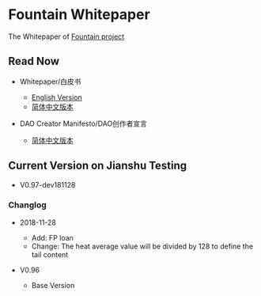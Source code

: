 # Fountain Whitepaper

The Whitepaper of [Fountain project](https://fountainhub.com)

## Read Now
- Whitepaper/白皮书
    - [English Version](./WP-Doc/en/Fountain-Whitepaper-en.md)
    - [简体中文版本](./WP-Doc/zh-cn/Fountian-Whitepaper-cn.md)

- DAO Creator Manifesto/DAO创作者宣言
    - [简体中文版本](./WP-Doc/zh-cn/DAO-Creator-Manifesto-cn.md)

## Current Version on Jianshu Testing
- V0.97-dev181128

### Changlog
- 2018-11-28
  - Add: FP loan
  - Change: The heat average value will be divided by 128 to define the tail content

- V0.96
  - Base Version
